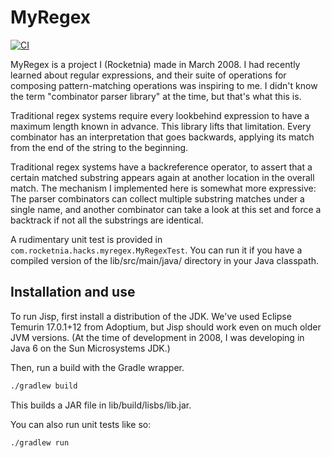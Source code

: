 # MyRegex

[![CI](https://github.com/rocketnia/myregex/actions/workflows/ci.yml/badge.svg)](https://github.com/rocketnia/myregex/actions/workflows/ci.yml)

MyRegex is a project I (Rocketnia) made in March 2008. I had recently learned about regular expressions, and their suite of operations for composing pattern-matching operations was inspiring to me. I didn't know the term "combinator parser library" at the time, but that's what this is.

Traditional regex systems require every lookbehind expression to have a maximum length known in advance. This library lifts that limitation. Every combinator has an interpretation that goes backwards, applying its match from the end of the string to the beginning.

Traditional regex systems have a backreference operator, to assert that a certain matched substring appears again at another location in the overall match. The mechanism I implemented here is somewhat more expressive: The parser combinators can collect multiple substring matches under a single name, and another combinator can take a look at this set and force a backtrack if not all the substrings are identical.

A rudimentary unit test is provided in `com.rocketnia.hacks.myregex.MyRegexTest`. You can run it if you have a compiled version of the lib/src/main/java/ directory in your Java classpath.


## Installation and use

To run Jisp, first install a distribution of the JDK. We've used Eclipse Temurin 17.0.1+12 from Adoptium, but Jisp should work even on much older JVM versions. (At the time of development in 2008, I was developing in Java 6 on the Sun Microsystems JDK.)

Then, run a build with the Gradle wrapper.

```bash
./gradlew build
```

This builds a JAR file in lib/build/lisbs/lib.jar.

You can also run unit tests like so:

```
./gradlew run
```
